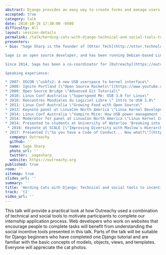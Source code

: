 ```yaml
---
abstract: Django provides an easy way to create forms and manage users, but how do you design your user experience to motivate users to actually provide information? Creating a workflow to incentivize participation can be a bit like herding cats!
accepted: true
category: talk
date: 2018-10-16 17:30:00 -0500
difficulty: All
layout: session-details
permalink: /talk/herding-cats-with-django-technical-and-social-tools-to-incentivize-participation/
presenters:
- bio: "Sage Sharp is the founder of [Otter Tech](http://otter.technology), a diversity and inclusion consulting company focused on Code of Conduct incident response workshops.

Sage is an open source developer, and has been running Debian-based Linux systems since 2003. They were a Linux kernel developer from 2006 to 2013. Sage is the original author of the Linux USB 3.0 xHCI host controller driver.

Since 2014, Sage has been a co-coordinator for [Outreachy](https://outreachy.org), a paid internship program for increasing diversity in open source communities. The internships are open to women (cis and trans), trans men, and genderqueer people, and United States residents of any gender who are Black/African American, Hispanic/Latin@, American Indian, Alaska Native, Native Hawaiian, or Pacific Islander.

Speaking experience:

* 2007: OSCON \"usbfs2: A new USB userspace to kernel interface\"
* 2008: Ignite Portland [\"Open Source Rockets\"](https://www.youtube.com/watch?v=nYLIYab6-OY)
* 2009: Open Source Bridge \"Advanced Git Tutorial\"
* 2010: Linux Conf Australia \"Superspeed Me: USB 3.0 for Linux\"
* 2010: Rencontres Mondiales du Logiciel Libre \" Intro to USB 3.0\"
* 2011: Linux Conf Australia \"Growing Food with Open Source\"
* 2013: Keynote panel at LinuxCon North America \"Linux Kernel Developer Roundtable\"
* 2014: Linux Conf Australia \"Vampire Mice: How USB power management impacts you\"
* 2014: Moderator for panel at LinuxCon North America \"Linux Kernel Internship Report Out\"
* 2014: Presented to students at University of Waterloo 'Breaking into Open Source and Linux: A USB 3.0 Success Story'
 * 2016: Keynote at SCALE [\"Improving Diversity with Maslow's Hierarchy of Needs\" ](https://www.youtube.com/watch?v=ZCvK_7FagGE)
* 2017: Presented [\"So you have a Code of Conduct... Now what?\"](https://www.youtube.com/watch?v=DMQ0UaNb4KA) at DevXCon 2017"
  company: Outreachy
  github: ''
  name: Sage Sharp
  photo_url: ''
  twitter: _sagesharp_
  website: https://outreachy.org
published: true
room: ''
sitemap: true
slides_url: ''
summary: ''
title: 'Herding Cats with Django: Technical and social tools to incentivize participation'
track: 't1'
video_url: ''
---
```


This talk will provide a practical look at how Outreachy used a combination of technical and social tools to motivate participants to complete our internship application process. Web developers who work on websites that encourage people to complete tasks will benefit from understanding the social incentive tools presented in this talk. Parts of the talk will be suitable for Django beginners who have completed one Django tutorial and are familiar with the basic concepts of models, objects, views, and templates. Everyone will appreciate the cat photos.
